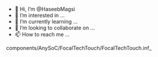 - 👋 Hi, I’m @HaseebMagsi
- 👀 I’m interested in ...
- 🌱 I’m currently learning ...
- 💞️ I’m looking to collaborate on ...
- 📫 How to reach me ...

<!---
HaseebMagsi/HaseebMagsi is a ✨ special ✨ repository because its `README.md` (this file) appears on your GitHub profile.
You can click the Preview link to take a look at your changes.
--->
components/AnySoC/FocalTechTouch/FocalTechTouch.inf_



